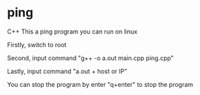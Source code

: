 # ping
C++
This a ping program you can run on linux

Firstly, switch to root

Second, input command "g++ -o a.out main.cpp ping.cpp"

Lastly, input command "a.out + host or IP"
  
  You can stop the program by enter "q+enter" to stop the program  
